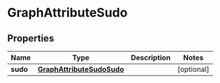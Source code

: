 # GraphAttributeSudo

## Properties
Name | Type | Description | Notes
------------ | ------------- | ------------- | -------------
**sudo** | [**GraphAttributeSudoSudo**](GraphAttributeSudoSudo.md) |  |  [optional]
